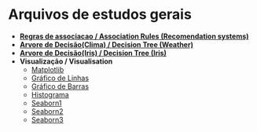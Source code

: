 # Arquivos de estudos gerais

* **[Regras de associacao / Association Rules (Recomendation systems)](https://github.com/caiobellezi/estudos/blob/master/Estudos_Regras_de_associacao.ipynb)**
* **[Arvore de Decisão(Clima) / Decision Tree (Weather)](https://github.com/caiobellezi/estudos/blob/master/Estudos_Arvore_de_Decisao_(Decision_Tree)_Clima.ipynb)**
* **[Arvore de Decisão(Iris) / Decision Tree (Iris)](https://github.com/caiobellezi/estudos/blob/master/Estudos_Iris_DecisionTree.ipynb)**
* **Visualização / Visualisation**
  * [Matplotlib](https://github.com/caiobellezi/estudos/blob/master/Matplotlib.ipynb)
  * [Gráfico de Linhas](https://github.com/caiobellezi/estudos/blob/master/Grafico_de_linhas.ipynb)
  * [Gráfico de Barras](https://github.com/caiobellezi/estudos/blob/master/Graficos_de_Barras.ipynb)
  * [Histograma](https://github.com/caiobellezi/estudos/blob/master/Histogramas.ipynb)
  * [Seaborn1](https://github.com/caiobellezi/estudos/blob/master/Seaborn_1.ipynb)
  * [Seaborn2](https://github.com/caiobellezi/estudos/blob/master/Seaborn2.ipynb)
  * [Seaborn3](https://github.com/caiobellezi/estudos/blob/master/Seaborn3.ipynb)
